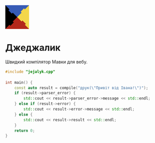 <img src="./assets/logo.png" width="75" height="75" /> 

# Джеджалик

Швидкий компілятор Мавки для вебу.

```c++
#include "jejalyk.cpp"

int main() {
    const auto result = compile("друк(\"Привіт від Івана!\")");
    if (result->parser_error) {
        std::cout << result->parser_error->message << std::endl;
    } else if (result->error) {
        std::cout << result->error->message << std::endl;
    } else {
        std::cout << result->result << std::endl;
    }
    return 0;
}
```